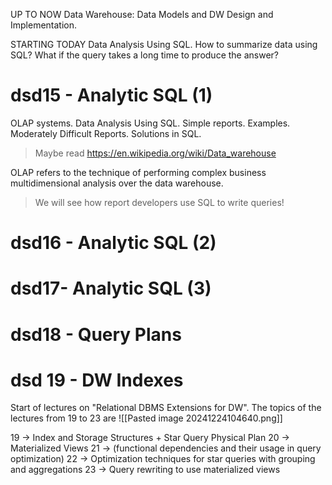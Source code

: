 UP TO NOW 
Data Warehouse: Data Models and DW Design and Implementation.

STARTING TODAY 
Data Analysis Using SQL.  How to summarize data using SQL?  What if the query takes a long time to produce the answer?

# dsd15 - Analytic SQL (1)
OLAP systems. Data Analysis Using SQL. Simple reports. Examples. Moderately Difficult Reports. Solutions in SQL.

> Maybe read https://en.wikipedia.org/wiki/Data_warehouse

OLAP refers to the technique of performing complex business  multidimensional analysis over the data warehouse.
> We will see how report developers use SQL to write queries!





# dsd16 - Analytic SQL (2)


# dsd17- Analytic SQL (3)


# dsd18 - Query Plans


# dsd 19 - DW Indexes

Start of lectures on "Relational DBMS Extensions for DW".
The topics of the lectures from 19 to 23 are
![[Pasted image 20241224104640.png]]

19 -> Index and Storage Structures + Star Query Physical Plan
20 -> Materialized Views
21 -> (functional dependencies and their usage in query optimization)
22 -> Optimization techniques for star queries with grouping and aggregations
23 -> Query rewriting to use materialized views




